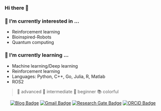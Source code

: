### Hi there 👋

### 🔭 I’m currently interested in ...
* Reinforcement learning
* Bioinspired-Robots
* Quantum computing

### 🌱 I’m currently learning ... 
* Machine learning/Deep learning
* Reinforcement learning
* Languages: Python, C++, Go, Julia, R, Matlab
* ROS2
> 📕 advanced 📗 intermediate 📘 beginner 📚 colorful

<div align=center>
	
[![Blog Badge](http://img.shields.io/badge/Blog-black?style=flat-square&logo=github&link=https://curieuxjy.github.io/blog/)](https://curieuxjy.github.io/blog/)	
[![Gmail Badge](https://img.shields.io/badge/Gmail-d14836?style=flat-square&logo=Gmail&logoColor=white&link=mailto:curieuxjy@gmail.com)](mailto:curieuxjy@gmail.com)
[![Research Gate Badge](http://img.shields.io/badge/ResearchGate-00CCBB?style=flat-square&logo=ResearhGate&link=https://www.researchgate.net/profile/Jungyeon-Lee-5)](https://www.researchgate.net/profile/Jungyeon-Lee-5)
[![ORCiD Badge](https://img.shields.io/badge/ORCID-A6CE39?style=flat-square&logo=orcid&link=https://orcid.org/0000-0002-0802-4141)](https://orcid.org/0000-0002-0802-4141)

</div>

